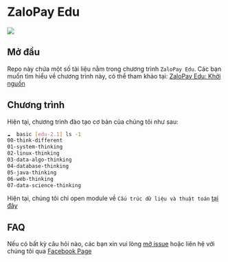 # ZaloPay Edu

![](https://cdn-images-1.medium.com/max/1600/1*ymDdflLuZonPnLw0uJCauQ.png)

## Mở đầu

Repo này chứa một số tài liệu nằm trong chương trình `ZaloPay Edu`. Các bạn muốn tìm hiểu về chương trình này, có thể tham khảo tại: [ZaloPay Edu: Khởi nguồn](https://medium.com/zalopay-engineering/zalopay-edu-kh%E1%BB%9Fi-ngu%E1%BB%93n-77cf855246c1)

## Chương trình

Hiện tại, chương trình đào tạo cơ bản của chúng tôi như sau:

```sh
☁  basic [edu-2.1] ls -1
00-think-different
01-system-thinking
02-linux-thinking
03-data-algo-thinking
04-database-thinking
05-java-thinking
06-web-thinking
07-data-science-thinking
```

Hiện tại, chúng tôi chỉ open module về `Cấu trúc dữ liệu và thuật toán` [tại đây](03-data-algo-thinking)

## FAQ 

Nếu có bất kỳ câu hỏi nào, các bạn xin vui lòng [mở issue](https://github.com/zalopay-oss/zalopay-edu/issues/new) hoặc liên hệ với chúng tôi qua [Facebook Page](https://www.facebook.com/zalopay.engineering/)
